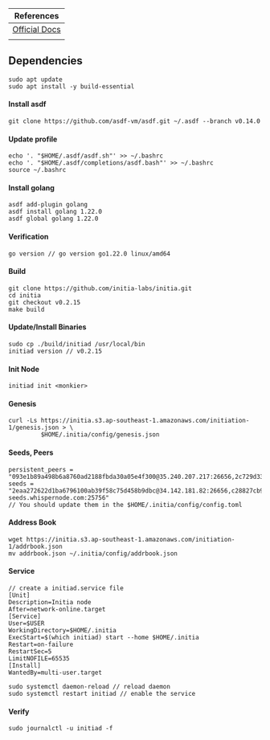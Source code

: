 
| References                                                                   |
| ---------------------------------------------------------------------------- |
| [Official Docs](https://docs.initia.xyz/run-initia-node/running-initia-node) |
|                                                                              |

## Dependencies

```
sudo apt update
sudo apt install -y build-essential
```

#### Install asdf

```
git clone https://github.com/asdf-vm/asdf.git ~/.asdf --branch v0.14.0
```

#### Update profile

```
echo '. "$HOME/.asdf/asdf.sh"' >> ~/.bashrc
echo '. "$HOME/.asdf/completions/asdf.bash"' >> ~/.bashrc
source ~/.bashrc
```

#### Install golang

```
asdf add-plugin golang
asdf install golang 1.22.0
asdf global golang 1.22.0
```

#### Verification

```
go version // go version go1.22.0 linux/amd64
```

#### Build

```
git clone https://github.com/initia-labs/initia.git
cd initia
git checkout v0.2.15
make build
```

#### Update/Install Binaries

```
sudo cp ./build/initiad /usr/local/bin
initiad version // v0.2.15 
```

#### Init Node

```
initiad init <monkier>
```

#### Genesis

```
curl -Ls https://initia.s3.ap-southeast-1.amazonaws.com/initiation-1/genesis.json > \
         $HOME/.initia/config/genesis.json

```

#### Seeds, Peers

```
persistent_peers = "093e1b89a498b6a8760ad2188fbda30a05e4f300@35.240.207.217:26656,2c729d33d22d8cdae6658bed97b3097241ca586c@195.14.6.129:26019"
seeds = "2eaa272622d1ba6796100ab39f58c75d458b9dbc@34.142.181.82:26656,c28827cb96c14c905b127b92065a3fb4cd77d7f6@testnet-seeds.whispernode.com:25756"
// You should update them in the $HOME/.initia/config/config.toml
```

#### Address Book

```
wget https://initia.s3.ap-southeast-1.amazonaws.com/initiation-1/addrbook.json
mv addrbook.json ~/.initia/config/addrbook.json
```

#### Service&#x20;

```
// create a initiad.service file 
[Unit]
Description=Initia node
After=network-online.target
[Service]
User=$USER
WorkingDirectory=$HOME/.initia
ExecStart=$(which initiad) start --home $HOME/.initia
Restart=on-failure
RestartSec=5
LimitNOFILE=65535
[Install]
WantedBy=multi-user.target

```

```
sudo systemctl daemon-reload // reload daemon
sudo systemctl restart initiad // enable the service
```

#### Verify

```
sudo journalctl -u initiad -f
```
